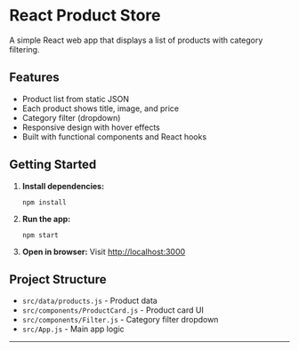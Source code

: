 # React Product Store

A simple React web app that displays a list of products with category filtering.

## Features
- Product list from static JSON
- Each product shows title, image, and price
- Category filter (dropdown)
- Responsive design with hover effects
- Built with functional components and React hooks

## Getting Started

1. **Install dependencies:**
   ```
   npm install
   ```

2. **Run the app:**
   ```
   npm start
   ```

3. **Open in browser:**
   Visit [http://localhost:3000](http://localhost:3000)

## Project Structure

- `src/data/products.js` - Product data
- `src/components/ProductCard.js` - Product card UI
- `src/components/Filter.js` - Category filter dropdown
- `src/App.js` - Main app logic

---
